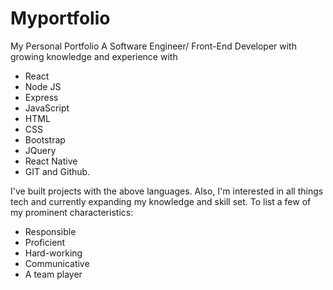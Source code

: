 # Myportfolio
My Personal Portfolio
A Software Engineer/ Front-End Developer with growing knowledge and experience with

- React
- Node JS
- Express
- JavaScript
- HTML
- CSS
- Bootstrap
- JQuery
- React Native
- GIT and Github.
  
I've built projects with the above languages. Also, I'm interested in all things tech and currently expanding my knowledge and skill set. To list a few of my prominent characteristics:
- Responsible
- Proficient
- Hard-working
- Communicative
- A team player

